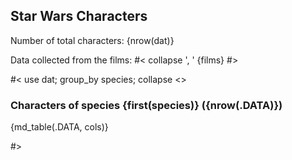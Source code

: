 ## Star Wars Characters

Number of total characters: {nrow(dat)}

Data collected from the films:
#< collapse ', '
{films}
#>

#< use dat; group_by species; collapse <<newline>>

### Characters of species {first(species)} ({nrow(.DATA)})

{md_table(.DATA, cols)}

#>

